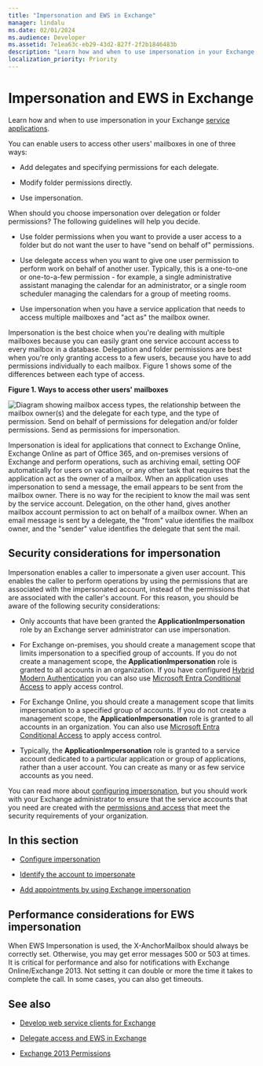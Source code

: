 ```yaml
---
title: "Impersonation and EWS in Exchange"
manager: lindalu
ms.date: 02/01/2024
ms.audience: Developer
ms.assetid: 7e1ea63c-eb29-43d2-827f-2f2b1846483b
description: "Learn how and when to use impersonation in your Exchange service applications."
localization_priority: Priority
---
```


# Impersonation and EWS in Exchange

Learn how and when to use impersonation in your Exchange [service applications](ews-application-types.md).
  
You can enable users to access other users' mailboxes in one of three ways:
  
- Add delegates and specifying permissions for each delegate.

- Modify folder permissions directly.

- Use impersonation.

When should you choose impersonation over delegation or folder permissions? The following guidelines will help you decide.
  
- Use folder permissions when you want to provide a user access to a folder but do not want the user to have "send on behalf of" permissions.

- Use delegate access when you want to give one user permission to perform work on behalf of another user. Typically, this is a one-to-one or one-to-a-few permission - for example, a single administrative assistant managing the calendar for an administrator, or a single room scheduler managing the calendars for a group of meeting rooms.

- Use impersonation when you have a service application that needs to access multiple mailboxes and "act as" the mailbox owner.

Impersonation is the best choice when you're dealing with multiple mailboxes because you can easily grant one service account access to every mailbox in a database. Delegation and folder permissions are best when you're only granting access to a few users, because you have to add permissions individually to each mailbox. Figure 1 shows some of the differences between each type of access.
  
**Figure 1. Ways to access other users' mailboxes**

![Diagram showing mailbox access types, the relationship between the mailbox owner(s) and the delegate for each type, and the type of permission. Send on behalf of permissions for delegation and/or folder permissions. Send as permissions for impersonation.](media/Ex15_Delegate_Overview.png)
  
Impersonation is ideal for applications that connect to Exchange Online, Exchange Online as part of Office 365, and on-premises versions of Exchange and perform operations, such as archiving email, setting OOF automatically for users on vacation, or any other task that requires that the application act as the owner of a mailbox. When an application uses impersonation to send a message, the email appears to be sent from the mailbox owner. There is no way for the recipient to know the mail was sent by the service account. Delegation, on the other hand, gives another mailbox account permission to act on behalf of a mailbox owner. When an email message is sent by a delegate, the "from" value identifies the mailbox owner, and the "sender" value identifies the delegate that sent the mail.
  
## Security considerations for impersonation

Impersonation enables a caller to impersonate a given user account. This enables the caller to perform operations by using the permissions that are associated with the impersonated account, instead of the permissions that are associated with the caller's account. For this reason, you should be aware of the following security considerations:
  
- Only accounts that have been granted the **ApplicationImpersonation** role by an Exchange server administrator can use impersonation.

- For Exchange on-premises, you should create a management scope that limits impersonation to a specified group of accounts. If you do not create a management scope, the **ApplicationImpersonation** role is granted to all accounts in an organization. If you have configured [Hybrid Modern Authentication](/microsoft-365/enterprise/hybrid-modern-auth-overview) you can also use [Microsoft Entra Conditional Access](/entra/identity/conditional-access/overview) to apply access control.

- For Exchange Online, you should create a management scope that limits impersonation to a specified group of accounts. If you do not create a management scope, the **ApplicationImpersonation** role is granted to all accounts in an organization. You can also use [Microsoft Entra Conditional Access](/entra/identity/conditional-access/overview) to apply access control.

- Typically, the **ApplicationImpersonation** role is granted to a service account dedicated to a particular application or group of applications, rather than a user account. You can create as many or as few service accounts as you need.

You can read more about [configuring impersonation](how-to-configure-impersonation.md), but you should work with your Exchange administrator to ensure that the service accounts that you need are created with the [permissions and access](/exchange/permissions-exchange-2013-help) that meet the security requirements of your organization.
  
## In this section

- [Configure impersonation](how-to-configure-impersonation.md)

- [Identify the account to impersonate](how-to-identify-the-account-to-impersonate.md)

- [Add appointments by using Exchange impersonation](how-to-add-appointments-by-using-exchange-impersonation.md)

## Performance considerations for EWS impersonation

When EWS Impersonation is used, the X-AnchorMailbox should always be correctly set.  Otherwise, you may get error messages 500 or 503 at times. It is critical for performance and also for notifications with Exchange Online/Exchange 2013.  Not setting it can double or more the time it takes to complete the call. In some cases, you can also get timeouts.

## See also

- [Develop web service clients for Exchange](develop-web-service-clients-for-exchange.md)

- [Delegate access and EWS in Exchange](delegate-access-and-ews-in-exchange.md)

- [Exchange 2013 Permissions](/exchange/permissions-exchange-2013-help)

